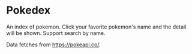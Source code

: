 # Pokedex
An index of pokemon. Click your favorite pokemon's name and the detail will be shown.
Support search by name.

Data fetches from https://pokeapi.co/.
